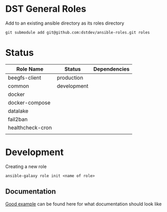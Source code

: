# DST General Roles

Add to an existing ansible directory as its roles directory
```
git submodule add git@github.com:dstdev/ansible-roles.git roles
```

# Status

| Role Name        | Status      | Dependencies |
|------------------|-------------|--------------|
| beegfs-client    | production  |              |
| common           | development |              |
| docker           |             |              |
| docker-compose   |             |              |
| datalake         |             |              |
| fail2ban         |             |              |
| healthcheck-cron |             |              |
|                  |             |              |




# Development

Creating a new role

    ansible-galaxy role init <name of role>

## Documentation
[Good example](https://github.com/cloudalchemy/ansible-prometheus) can be found here for what documentation should look like
